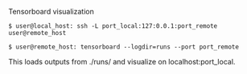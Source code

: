 Tensorboard visualization

```
$ user@local_host: ssh -L port_local:127:0.0.1:port_remote user@remote_host
```

```
$ user@remote_host: tensorboard --logdir=runs --port port_remote
```
This loads outputs from ./runs/ and visualize on localhost:port_local. 
